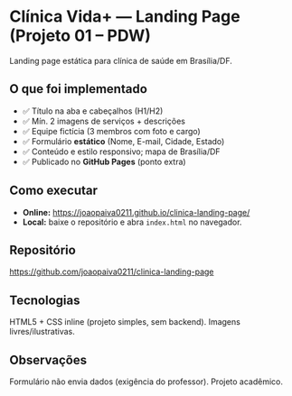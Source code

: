 # Clínica Vida+ — Landing Page (Projeto 01 – PDW)
Landing page estática para clínica de saúde em Brasília/DF.

## O que foi implementado
- ✅ Título na aba e cabeçalhos (H1/H2)
- ✅ Mín. 2 imagens de serviços + descrições
- ✅ Equipe fictícia (3 membros com foto e cargo)
- ✅ Formulário **estático** (Nome, E-mail, Cidade, Estado)
- ✅ Conteúdo e estilo responsivo; mapa de Brasília/DF
- ✅ Publicado no **GitHub Pages** (ponto extra)

## Como executar
- **Online:** https://joaopaiva0211.github.io/clinica-landing-page/
- **Local:** baixe o repositório e abra `index.html` no navegador.

## Repositório
https://github.com/joaopaiva0211/clinica-landing-page

## Tecnologias
HTML5 + CSS inline (projeto simples, sem backend). Imagens livres/ilustrativas.

## Observações
Formulário não envia dados (exigência do professor). Projeto acadêmico.
